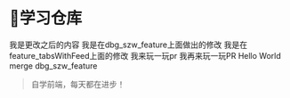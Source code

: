 # :herb:学习仓库
我是更改之后的内容
我是在dbg_szw_feature上面做出的修改
我是在feature_tabsWithFeed上面的修改
我来玩一玩pr
我再来玩一玩PR
Hello World
merge dbg_szw_feature
> 自学前端，每天都在进步！

